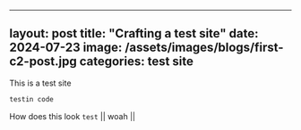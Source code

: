  ---
layout: post
title: "Crafting a test site"
date: 2024-07-23
image: /assets/images/blogs/first-c2-post.jpg
categories: test site
---
This is a test site
```python
testin code
```

How does this look `test` || woah ||